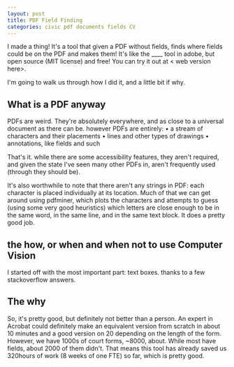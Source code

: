 ```yaml
---
layout: post
title: PDF Field Finding
categories: civic pdf documents fields CV
---
```


I made a thing! It's a tool that given a PDF without fields, finds where fields could be on the PDF and makes them!
It's like the ____ tool in adobe, but open source (MIT license) and free! You can try it out at < web version here>.

I'm going to walk us through how I did it, and a little bit if why.

## What is a PDF anyway

PDFs are weird. They're absolutely everywhere, and as close to a universal document as there can be. however PDFs are entirely: 
• a stream of characters and their placements
• lines and other types of drawings
• annotations, like fields and such

That's it. while there are some accessibility features, they aren't required, and given the state I've seen many other PDFs in, aren't frequently used (through they should be).

It's also worthwhile to note that there aren't any strings in PDF: each character is placed individually at its location. Much of that we can get around using pdfminer, which plots the characters and attempts to guess (using some very good heuristics) which letters are close enough to be in the same word, in the same line, and in the same text block. It does a pretty good job.


## the how, or when and when not to use Computer Vision

I started off with the most important part: text boxes. thanks to a few stackoverflow answers.


## The why

So, it's pretty good, but definitely not better than a person. An expert in Acrobat could definitely make an equivalent version from scratch in about 10 minutes and a good version on 20 depending on the length of the form. However, we have 1000s of court forms, ~8000,  about. While most have fields, about 2000 of them didn't. That means this tool has already saved us 320hours of work (8 weeks of one FTE) so far, which is pretty good.